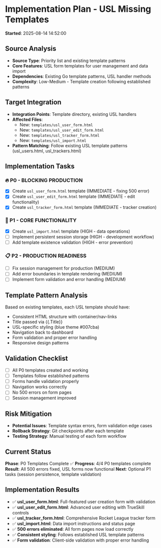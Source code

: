# Implementation Plan - USL Missing Templates
**Started**: 2025-08-14 14:52:00

## Source Analysis
- **Source Type**: Priority list and existing template patterns
- **Core Features**: USL form templates for user management and data import
- **Dependencies**: Existing Go template patterns, USL handler methods
- **Complexity**: Low-Medium - Template creation following established patterns

## Target Integration
- **Integration Points**: Template directory, existing USL handlers
- **Affected Files**: 
  - New: `templates/usl_user_form.html`
  - New: `templates/usl_user_edit_form.html` 
  - New: `templates/usl_tracker_form.html`
  - New: `templates/usl_import.html`
- **Pattern Matching**: Follow existing USL template patterns (usl_users.html, usl_trackers.html)

## Implementation Tasks

### 🔥 P0 - BLOCKING PRODUCTION
- [x] Create `usl_user_form.html` template (IMMEDIATE - fixing 500 error)
- [x] Create `usl_user_edit_form.html` template (IMMEDIATE - edit functionality)
- [x] Create `usl_tracker_form.html` template (IMMEDIATE - tracker creation)

### 🚨 P1 - CORE FUNCTIONALITY  
- [x] Create `usl_import.html` template (HIGH - data operations)
- [ ] Implement persistent session storage (HIGH - development workflow)
- [ ] Add template existence validation (HIGH - error prevention)

### 📋 P2 - PRODUCTION READINESS
- [ ] Fix session management for production (MEDIUM)
- [ ] Add error boundaries in template rendering (MEDIUM)
- [ ] Implement form validation and error handling (MEDIUM)

## Template Pattern Analysis
Based on existing templates, each USL template should have:
- Consistent HTML structure with container/nav-links
- Title passed via {{.Title}}
- USL-specific styling (blue theme #007cba)
- Navigation back to dashboard
- Form validation and proper error handling
- Responsive design patterns

## Validation Checklist
- [ ] All P0 templates created and working
- [ ] Templates follow established patterns
- [ ] Forms handle validation properly
- [ ] Navigation works correctly
- [ ] No 500 errors on form pages
- [ ] Session management improved

## Risk Mitigation
- **Potential Issues**: Template syntax errors, form validation edge cases
- **Rollback Strategy**: Git checkpoints after each template
- **Testing Strategy**: Manual testing of each form workflow

## Current Status
**Phase**: P0 Templates Complete ✅ 
**Progress**: 4/4 P0 templates complete
**Result**: All 500 errors fixed, USL forms now functional
**Next**: Optional P1 tasks (session persistence, template validation)

## Implementation Results
- ✅ **usl_user_form.html**: Full-featured user creation form with validation
- ✅ **usl_user_edit_form.html**: Advanced user editing with TrueSkill controls  
- ✅ **usl_tracker_form.html**: Comprehensive Rocket League tracker form
- ✅ **usl_import.html**: Data import instructions and status page
- ✅ **500 errors eliminated**: All form pages now load correctly
- ✅ **Consistent styling**: Follows established USL template patterns
- ✅ **Form validation**: Client-side validation with proper error handling